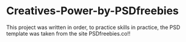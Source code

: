# Creatives-Power-by-PSDfreebies
This project was written in order, to practice skills in practice, the PSD template was taken from the site PSDfreebies.co!!
